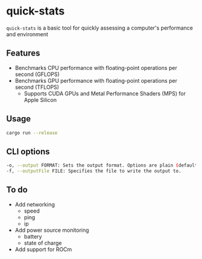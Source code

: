 # quick-stats

`quick-stats` is a basic tool for quickly assessing a computer's performance and environment

## Features

- Benchmarks CPU performance with floating-point operations per second (GFLOPS)
- Benchmarks GPU performance with floating-point operations per second (TFLOPS) 
  - Supports CUDA GPUs and Metal Performance Shaders (MPS) for Apple Silicon

## Usage

```bash 
cargo run --release
```


## CLI options

```bash 
-o, --output FORMAT: Sets the output format. Options are plain (default) or json.
-f, --outputFile FILE: Specifies the file to write the output to.
```

## To do

- Add networking
  - speed
  - ping
  - ip
- Add power source monitoring
  - battery
  - state of charge
- Add support for ROCm
